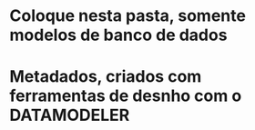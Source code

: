 # Coloque nesta pasta, somente modelos de banco de dados
# Metadados, criados com ferramentas de desnho com o DATAMODELER
